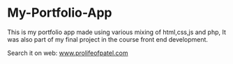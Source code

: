# My-Portfolio-App
This is my portfolio app made using various mixing of html,css,js and php, It was also part of my final project in the course front end development.

Search it on web: www.prolifeofpatel.com
